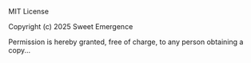 MIT License

Copyright (c) 2025 Sweet Emergence

Permission is hereby granted, free of charge, to any person obtaining a copy...
